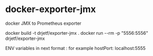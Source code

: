 # docker-exporter-jmx
docker JMX to Prometheus exporter

docker build -t drjetf/exporter-jmx .
docker run --rm -p "5556:5556" drjetf/exporter-jmx

ENV variables in next format
<varibale from yaml>: <variable value>
for example
hostPort: localhost:5555

